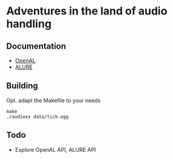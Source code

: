Adventures in the land of audio handling
========================================


Documentation
-------------

* [OpenAL](http://kcat.strangesoft.net/openal.html)
* [ALURE](http://kcat.strangesoft.net/alure.html)


Building
--------

Opt. adapt the Makefile to your needs

    make
    ./audioxx data/tick.ogg


Todo
----

* Explore OpenAL API, ALURE API
